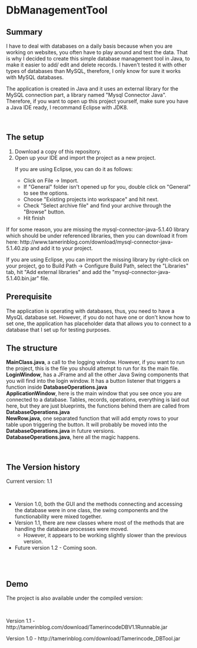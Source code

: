 # DbManagementTool
<h2>Summary</h2>
<p>I have to deal with databases on a daily basis because when you are working on websites, you often have to play around and test the data. That is why I decided to create this simple database management tool in Java, to make it easier to add/ edit and delete records. I haven't tested it with other types of databases than MySQL, therefore, I only know for sure it works with MySQL databases.</p>
<p>The application is created in Java and it uses an external library for the MySQL connection part, a library named "Mysql Connector Java". Therefore, if you want to open up this project yourself, make sure you have a Java IDE ready, I recommand Eclipse with JDK8.</p>
<br/>
<h2>The setup</h2>
<ol>
<li>Download a copy of this repository.</li>
<li>Open up your IDE and import the project as a new project.<br/>
<p>If you are using Eclipse, you can do it as follows:</p>
<ul>
<li>Click on File -> Import.</li>
<li>If "General" folder isn't opened up for you, double click on "General" to see the options.</li>
<li>Choose "Existing projects into workspace" and hit next.</li>
<li>Check "Select archive file" and find your archive through the "Browse" button.</li>
<li>Hit finish</li>
</ul>
</ol>
<p>
If for some reason, you are missing the mysql-connector-java-5.1.40 library which should be under referenced libraries, then you can download it from here: http://www.tamerinblog.com/download/mysql-connector-java-5.1.40.zip and add it to your project.</p>
<p> If you are using Eclipse, you can import the missing library by right-click on your project, go to Build Path -> Configure Build Path, select the "Libraries" tab, hit "Add external libraries" and add the "mysql-connector-java-5.1.40.bin.jar" file.</p>

<h2>Prerequisite</h2>
<p>The application is operating with databases, thus, you need to have a MysQL database set. However, if you do not have one or don't know how to set one, the application has placeholder data that allows you to connect to a database that I set up for testing purposes.</p>

<h2>The structure</h2>
<p><b>MainClass.java</b>, a call to the logging window. However, if you want to run the project, this is the file you should attempt to run for its the main file.<br/>
<b>LoginWindow</b>, has a JFrame and all the other Java Swing components that you will find into the login window. It has a button listener that triggers a function inside <b>DatabaseOperations.java</b><br/>
<b>ApplicationWindow</b>, here is the main window that you see once you are connected to a database. Tables, records, operations, everything is laid out here, but they are just blueprints, the functions behind them are called from <b>DatabaseOperations.java</b><br/>
<b>NewRow.java</b>, one separated function that will add empty rows to your table upon triggering the button. It will probably be moved into the <b>DatabaseOperations.java</b> in future versions.<br/>
<b>DatabaseOperations.java</b>, here all the magic happens.</p><br/>
<h2>The Version history</h2>
</p> Current version: 1.1</p><br/>
<ul>
<li> Version 1.0, both the GUI and the methods connecting and accessing the database were in one class, the swing components and the functionability were mixed together.</li>
<li> Version 1.1, there are new classes where most of the methods that are handling the database processes were moved.<ul><li>However, it appears to be working slightly slower than the previous version.</li></ul></li>
<li>Future version 1.2 - Coming soon. </li></ul><br/><br/>
<h2>Demo</h2>
<p>The project is also available under the compiled version:</p><br/>
<p>Version 1.1 -  http://tamerinblog.com/download/TamerincodeDBV1.1Runnable.jar</p>
<p>Version 1.0 -  http://tamerinblog.com/download/Tamerincode_DBTool.jar</p>
